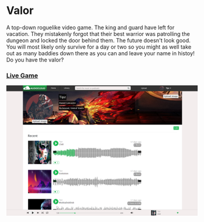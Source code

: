 # Valor

A top-down roguelike video game. The king and guard have left for vacation. They mistakenly forgot that their best warrior was patrolling the dungeon and locked the door behind them. The future doesn't look good.
You will most likely only survive for a day or two so you might as well take out as many baddies down there as you can and leave your name in histoy! Do you have the valor?

### [Live Game](https://dapper-dan.github.io/Valor/)

![Valor Screen Shot](https://github.com/Dapper-Dan/AudioCloud/blob/master/app/assets/images/WikiScreenShot1.png)
